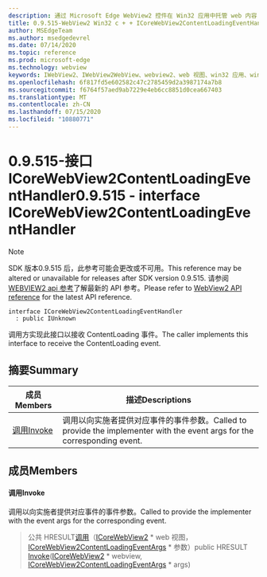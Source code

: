```yaml
---
description: 通过 Microsoft Edge WebView2 控件在 Win32 应用中托管 web 内容
title: 0.9.515-WebView2 Win32 c + + ICoreWebView2ContentLoadingEventHandler
author: MSEdgeTeam
ms.author: msedgedevrel
ms.date: 07/14/2020
ms.topic: reference
ms.prod: microsoft-edge
ms.technology: webview
keywords: IWebView2、IWebView2WebView、webview2、web 视图、win32 应用、win32、edge、ICoreWebView2、ICoreWebView2Controller、浏览器控件、边缘 html
ms.openlocfilehash: 6f817fd5e602582c47c2785459d2a3987174a7b8
ms.sourcegitcommit: f6764f57aed9ab7229e4eb6cc8851d0cea667403
ms.translationtype: MT
ms.contentlocale: zh-CN
ms.lasthandoff: 07/15/2020
ms.locfileid: "10880771"
---
```

# <span data-ttu-id="16c4c-104">0.9.515-接口 ICoreWebView2ContentLoadingEventHandler</span><span class="sxs-lookup"><span data-stu-id="16c4c-104">0.9.515 - interface ICoreWebView2ContentLoadingEventHandler</span></span> 

> [!NOTE]
> <span data-ttu-id="16c4c-105">SDK 版本0.9.515 后，此参考可能会更改或不可用。</span><span class="sxs-lookup"><span data-stu-id="16c4c-105">This reference may be altered or unavailable for releases after SDK version 0.9.515.</span></span> <span data-ttu-id="16c4c-106">请参阅[WEBVIEW2 api 参考](../../../webview2-api-reference.md)了解最新的 API 参考。</span><span class="sxs-lookup"><span data-stu-id="16c4c-106">Please refer to [WebView2 API reference](../../../webview2-api-reference.md) for the latest API reference.</span></span>

```
interface ICoreWebView2ContentLoadingEventHandler
  : public IUnknown
```

<span data-ttu-id="16c4c-107">调用方实现此接口以接收 ContentLoading 事件。</span><span class="sxs-lookup"><span data-stu-id="16c4c-107">The caller implements this interface to receive the ContentLoading event.</span></span>

## <span data-ttu-id="16c4c-108">摘要</span><span class="sxs-lookup"><span data-stu-id="16c4c-108">Summary</span></span>

 <span data-ttu-id="16c4c-109">成员</span><span class="sxs-lookup"><span data-stu-id="16c4c-109">Members</span></span>                        | <span data-ttu-id="16c4c-110">描述</span><span class="sxs-lookup"><span data-stu-id="16c4c-110">Descriptions</span></span>
--------------------------------|---------------------------------------------
[<span data-ttu-id="16c4c-111">调用</span><span class="sxs-lookup"><span data-stu-id="16c4c-111">Invoke</span></span>](#invoke) | <span data-ttu-id="16c4c-112">调用以向实施者提供对应事件的事件参数。</span><span class="sxs-lookup"><span data-stu-id="16c4c-112">Called to provide the implementer with the event args for the corresponding event.</span></span>

## <span data-ttu-id="16c4c-113">成员</span><span class="sxs-lookup"><span data-stu-id="16c4c-113">Members</span></span>

#### <span data-ttu-id="16c4c-114">调用</span><span class="sxs-lookup"><span data-stu-id="16c4c-114">Invoke</span></span> 

<span data-ttu-id="16c4c-115">调用以向实施者提供对应事件的事件参数。</span><span class="sxs-lookup"><span data-stu-id="16c4c-115">Called to provide the implementer with the event args for the corresponding event.</span></span>

> <span data-ttu-id="16c4c-116">公共 HRESULT[调用](#invoke)（[ICoreWebView2](icorewebview2.md) \* web 视图， [ICoreWebView2ContentLoadingEventArgs](icorewebview2contentloadingeventargs.md) \* 参数）</span><span class="sxs-lookup"><span data-stu-id="16c4c-116">public HRESULT [Invoke](#invoke)([ICoreWebView2](icorewebview2.md) \* webview, [ICoreWebView2ContentLoadingEventArgs](icorewebview2contentloadingeventargs.md) \* args)</span></span>


